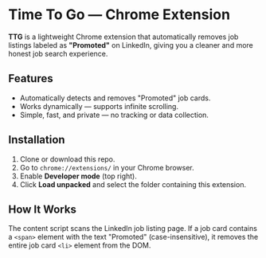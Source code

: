# Time To Go — Chrome Extension

**TTG** is a lightweight Chrome extension that automatically removes job listings labeled as **"Promoted"** on LinkedIn, giving you a cleaner and more honest job search experience.

## Features

- Automatically detects and removes "Promoted" job cards.
- Works dynamically — supports infinite scrolling.
- Simple, fast, and private — no tracking or data collection.

## Installation

1. Clone or download this repo.
2. Go to `chrome://extensions/` in your Chrome browser.
3. Enable **Developer mode** (top right).
4. Click **Load unpacked** and select the folder containing this extension.

## How It Works

The content script scans the LinkedIn job listing page. If a job card contains a `<span>` element with the text "Promoted" (case-insensitive), it removes the entire job card `<li>` element from the DOM.
